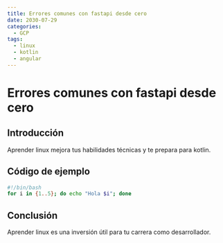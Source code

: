 ```yaml
---
title: Errores comunes con fastapi desde cero
date: 2030-07-29
categories:
  - GCP
tags:
  - linux
  - kotlin
  - angular
---
```


# Errores comunes con fastapi desde cero

## Introducción

Aprender linux mejora tus habilidades técnicas y te prepara para kotlin.

## Código de ejemplo

```bash
#!/bin/bash
for i in {1..5}; do echo "Hola $i"; done
```

## Conclusión

Aprender linux es una inversión útil para tu carrera como desarrollador.